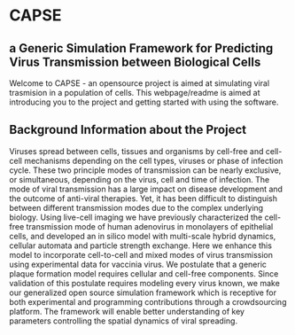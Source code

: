 CAPSE
=====

a Generic Simulation Framework for Predicting Virus Transmission between Biological Cells
-----------------------------------------------------------------------------------------
Welcome to CAPSE - an opensource project is aimed at simulating viral trasmision in a population of cells. This webpage/readme is aimed at introducing you to the project and getting started with using the software.



Background Information about the Project
----------------------------------------
Viruses spread between cells, tissues and organisms by cell-free and cell-cell mechanisms depending on the cell types, viruses or phase of infection cycle.  These two principle modes of transmission can be nearly exclusive, or simultaneous, depending on the virus, cell and time of infection.  The mode of viral transmission has a large impact on disease development and the outcome of anti-viral therapies.  Yet, it has been difficult to distinguish between different transmission modes due to the complex underlying biology.  Using live-cell imaging we have previously characterized the cell-free transmission mode of human adenovirus in monolayers of epithelial cells, and developed an in silico model with multi-scale hybrid dynamics, cellular automata and particle strength exchange.   Here we enhance this model to incorporate cell-to-cell and mixed modes of virus transmission using experimental data for vaccinia virus. We postulate that a generic plaque formation model requires cellular and cell-free components.  Since validation of this postulate requires modeling every virus known, we make our generalized open source simulation framework which is receptive for both experimental and programming contributions through a crowdsourcing platform.  The framework will enable better understanding of key parameters controlling the spatial dynamics of viral spreading.

